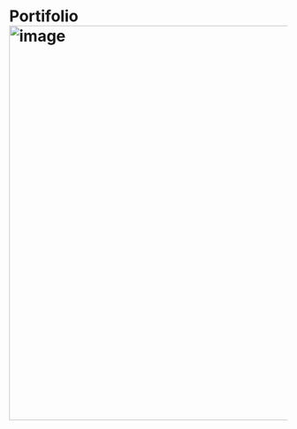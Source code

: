 # Portifolio <img width="714" alt="image" src="https://github.com/AnnieAuriema/Portifolio/assets/106829930/320b5594-ac63-4de4-b5e3-607e29e8fa50">
